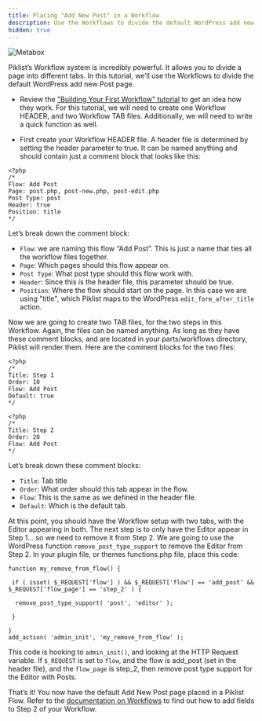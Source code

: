 ```yaml
---
title: Placing "Add New Post" in a Workflow
description: Use the Workflows to divide the default WordPress add new Post page.
hidden: true
---
```


![Metabox](/images/workflow-add-new-post.jpg)

Piklist’s Workflow system is incredibly powerful. It allows you to divide a page into different tabs. In this tutorial, we’ll use the Workflows to divide the default WordPress add new Post page.

* Review the ["Building Your First Workflow" tutorial](/tutorials/workflows/building-first-workflow/) to get an idea how they work. For this tutorial, we will need to create one Workflow HEADER, and two Workflow TAB files. Additionally, we will need to write a quick function as well.

* First create your Workflow HEADER file. A header file is determined by setting the header parameter to true. It can be named anything and should contain just a comment block that looks like this:

```
<?php
/*
Flow: Add Post
Page: post.php, post-new.php, post-edit.php
Post Type: post
Header: true
Position: title
*/
```

Let’s break down the comment block:

* `Flow`: we are naming this flow “Add Post”. This is just a name that ties all the workflow files together.
* `Page`: Which pages should this flow appear on.
* `Post Type`: What post type should this flow work with.
* `Header`: Since this is the header file, this parameter should be true.
* `Position`: Where the flow should start on the page. In this case we are using "title", which Piklist maps to the WordPress `edit_form_after_title` action.

Now we are going to create two TAB files, for the two steps in this Workflow. Again, the files can be named anything. As long as they have these comment blocks, and are located in your parts/workflows directory, Piklist will render them. Here are the comment blocks for the two files:

```
<?php
/*
Title: Step 1
Order: 10
Flow: Add Post
Default: true
*/
```

```
<?php
/*
Title: Step 2
Order: 20
Flow: Add Post
*/
```


Let’s break down these comment blocks:

* `Title`: Tab title
* `Order`: What order should this tab appear in the flow.
* `Flow`: This is the same as we defined in the header file.
* `Default`: Which is the default tab.

 At this point, you should have the Workflow setup with two tabs, with the Editor appearing in both. The next step is to only have the Editor appear in Step 1… so we need to remove it from Step 2. We are going to use the WordPress function `remove_post_type_support` to remove the Editor from Step 2. In your plugin file, or themes functions.php file, place this code:

```
function my_remove_from_flow() {

 if ( isset( $_REQUEST['flow'] ) && $_REQUEST['flow'] == 'add_post' && $_REQUEST['flow_page'] == 'step_2' ) {

  remove_post_type_support( 'post', 'editor' );

 }

}
add_action( 'admin_init', 'my_remove_from_flow' );
```


This code is hooking to `admin_init()`, and looking at the HTTP Request variable. If `$_REQUEST` is set to `flow`, and the flow is add_post (set in the header file), and the `flow_page` is step_2, then remove post type support for the Editor with Posts.

That’s it! You now have the default Add New Post page placed in a Piklist Flow. Refer to the [documentation on Workflows](/file-structure/parts/workflows/) to find out how to add fields to Step 2 of your Workflow.
